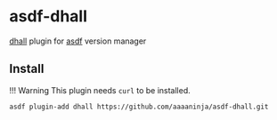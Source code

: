 asdf-dhall
===========
[dhall](https://github.com/dhall-lang/dhall-haskell) plugin for [asdf](https://github.com/asdf-vm/asdf) version manager

Install
-------

!!! Warning
    This plugin needs `curl` to be installed.

```sh
asdf plugin-add dhall https://github.com/aaaaninja/asdf-dhall.git
```
